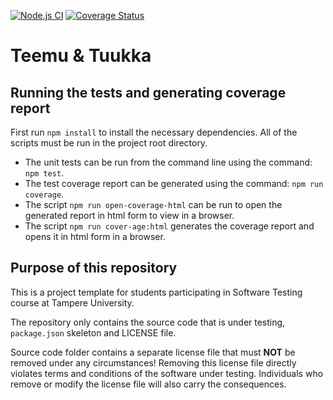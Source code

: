 [![Node.js CI](https://github.com/SalonenTeemu/COMP.SE.200-2024-2025-1/actions/workflows/node.js.yml/badge.svg)](https://github.com/SalonenTeemu/COMP.SE.200-2024-2025-1/actions/workflows/node.js.yml)
[![Coverage Status](https://coveralls.io/repos/github/SalonenTeemu/COMP.SE.200-2024-2025-1/badge.svg?branch=main)](https://coveralls.io/github/SalonenTeemu/COMP.SE.200-2024-2025-1?branch=main)

# Teemu & Tuukka

## Running the tests and generating coverage report

First run `npm install` to install the necessary dependencies.
All of the scripts must be run in the project root directory.

- The unit tests can be run from the command line using the command: `npm test`. 
- The test coverage report can be generated using the command: `npm run coverage`. 
- The script `npm run open-coverage-html` can be run to open the generated report in html form to view in a browser. 
- The script `npm run cover-age:html` generates the coverage report and opens it in html form in a browser.

## Purpose of this repository

This is a project template for students participating in Software Testing course
at Tampere University.

The repository only contains the source code that is under testing, `package.json` skeleton
and LICENSE file.

Source code folder contains a separate license file that must **NOT** be removed under any circumstances!
Removing this license file directly violates terms and conditions of the software under testing.
Individuals who remove or modify the license file will also carry the consequences.
